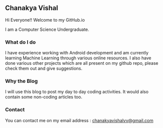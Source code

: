 ## Chanakya Vishal

Hi Everyone!!
Welcome to my GitHub.io

I am a Computer Science Undergraduate.

### What do I do 

I have experience working with Android development and am currently learning Machine Learning through various online resources.
I also have done various other projects which are all present on my github repo, please check them out and give suggestions.

### Why the Blog

I will use this blog to post my day to day coding activities.
It would also contain some non-coding articles too.

### Contact

You can contact me on my email address : chanakyavishalvv@gmail.com

